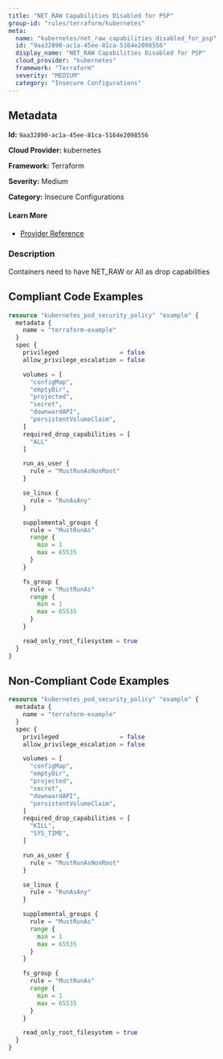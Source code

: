 ```yaml
---
title: "NET_RAW Capabilities Disabled for PSP"
group-id: "rules/terraform/kubernetes"
meta:
  name: "kubernetes/net_raw_capabilities_disabled_for_psp"
  id: "9aa32890-ac1a-45ee-81ca-5164e2098556"
  display_name: "NET_RAW Capabilities Disabled for PSP"
  cloud_provider: "kubernetes"
  framework: "Terraform"
  severity: "MEDIUM"
  category: "Insecure Configurations"
---
```

## Metadata

**Id:** `9aa32890-ac1a-45ee-81ca-5164e2098556`

**Cloud Provider:** kubernetes

**Framework:** Terraform

**Severity:** Medium

**Category:** Insecure Configurations

#### Learn More

 - [Provider Reference](https://registry.terraform.io/providers/hashicorp/kubernetes/latest/docs/resources/pod_security_policy#required_drop_capabilities)

### Description

 Containers need to have NET_RAW or All as drop capabilities


## Compliant Code Examples
```terraform
resource "kubernetes_pod_security_policy" "example" {
  metadata {
    name = "terraform-example"
  }
  spec {
    privileged                 = false
    allow_privilege_escalation = false

    volumes = [
      "configMap",
      "emptyDir",
      "projected",
      "secret",
      "downwardAPI",
      "persistentVolumeClaim",
    ]
    required_drop_capabilities = [
      "ALL"
    ]

    run_as_user {
      rule = "MustRunAsNonRoot"
    }

    se_linux {
      rule = "RunAsAny"
    }

    supplemental_groups {
      rule = "MustRunAs"
      range {
        min = 1
        max = 65535
      }
    }

    fs_group {
      rule = "MustRunAs"
      range {
        min = 1
        max = 65535
      }
    }

    read_only_root_filesystem = true
  }
}

```
## Non-Compliant Code Examples
```terraform
resource "kubernetes_pod_security_policy" "example" {
  metadata {
    name = "terraform-example"
  }
  spec {
    privileged                 = false
    allow_privilege_escalation = false

    volumes = [
      "configMap",
      "emptyDir",
      "projected",
      "secret",
      "downwardAPI",
      "persistentVolumeClaim",
    ]
    required_drop_capabilities = [
      "KILL",
      "SYS_TIME",
    ]

    run_as_user {
      rule = "MustRunAsNonRoot"
    }

    se_linux {
      rule = "RunAsAny"
    }

    supplemental_groups {
      rule = "MustRunAs"
      range {
        min = 1
        max = 65535
      }
    }

    fs_group {
      rule = "MustRunAs"
      range {
        min = 1
        max = 65535
      }
    }

    read_only_root_filesystem = true
  }
}

```